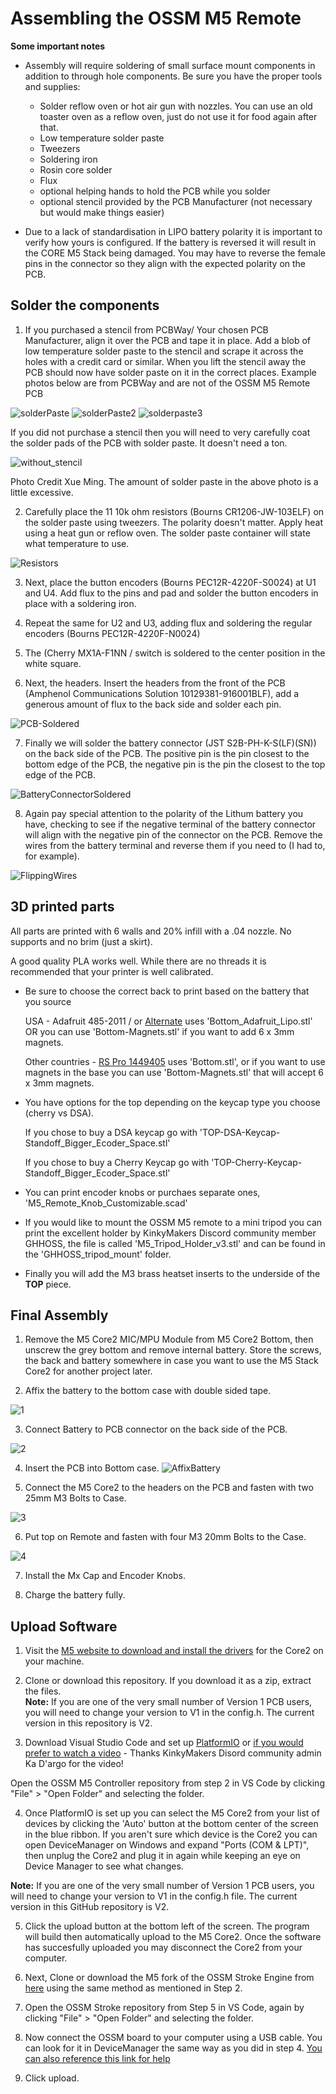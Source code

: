 
# Assembling the OSSM M5 Remote

**Some important notes**
* Assembly will require soldering of small surface mount components in addition to through hole components. Be sure you have the proper tools and supplies:
    * Solder reflow oven or hot air gun with nozzles. You can use an old toaster oven as a reflow oven, just do not use it for food again after that.
    * Low temperature solder paste
    * Tweezers
    * Soldering iron
    * Rosin core solder
    * Flux
    * optional helping hands to hold the PCB while you solder
    * optional stencil provided by the PCB Manufacturer (not necessary but would make things easier)

* Due to a lack of standardisation in LIPO battery polarity it is important to verify how yours is configured. If the battery is reversed it will result in the CORE M5 Stack being damaged. You may have to reverse the female pins in the connector so they align with the expected polarity on the PCB.

## Solder the components

1. If you purchased a stencil from PCBWay/ Your chosen PCB Manufacturer, align it over the PCB and tape it in place. Add a blob of low temperature solder paste to the stencil and scrape it across the holes with a credit card or similar. When you lift the stencil away the PCB should now have solder paste on it in the correct places. Example photos below are from PCBWay and are not of the OSSM M5 Remote PCB  
  
  
![solderPaste](https://github.com/NightmareSyndrome/OSSM-M5-Remote/assets/131713378/7bfadb82-3385-47ea-94f3-8652fe080af8)
![solderPaste2](https://github.com/NightmareSyndrome/OSSM-M5-Remote/assets/131713378/62b96751-cfc3-4502-a370-034971e312ae)
![solderpaste3](https://github.com/NightmareSyndrome/OSSM-M5-Remote/assets/131713378/51d70cb2-353b-47d7-a89a-ca4f13daa100)
  
    
    

If you did not purchase a stencil then you will need to very carefully coat the solder pads of the PCB with solder paste. It doesn't need a ton.

![without_stencil](https://github.com/NightmareSyndrome/OSSM-M5-Remote/assets/131713378/6e634335-d5ee-4417-ba8e-f26e55206448)  

Photo Credit Xue Ming. The amount of solder paste in the above photo is a little excessive.

2. Carefully place the 11 10k ohm resistors (Bourns CR1206-JW-103ELF) on the solder paste using tweezers. The polarity doesn't matter. Apply heat using a heat gun or reflow oven. The solder paste container will state what temperature to use.  


![Resistors](https://github.com/NightmareSyndrome/OSSM-M5-Remote/assets/131713378/87db8ef8-29a1-498f-b41d-2c0ce7b44b00)

3. Next, place the button encoders (Bourns PEC12R-4220F-S0024) at U1 and U4. Add flux to the pins and pad and solder the button encoders in place with a soldering iron.

4. Repeat the same for U2 and U3, adding flux and soldering the regular encoders (Bourns PEC12R-4220F-N0024)

5. The (Cherry MX1A-F1NN /  switch is soldered to the center position in the white square.

6. Next, the headers. Insert the headers from the front of the PCB (Amphenol Communications Solution 10129381-916001BLF), add a generous amount of flux to the back side and solder each pin.  


![PCB-Soldered](https://github.com/NightmareSyndrome/OSSM-M5-Remote/assets/131713378/6c788856-cce5-42a2-8c96-6fc6ae87ce2c)

7. Finally we will solder the battery connector (JST S2B-PH-K-S(LF)(SN)) on the back side of the PCB. The positive pin is the pin closest to the bottom edge of the PCB, the negative pin is the pin the closest to the top edge of the PCB.  


![BatteryConnectorSoldered](https://github.com/NightmareSyndrome/OSSM-M5-Remote/assets/131713378/6c1c1cd7-7d8b-4631-922d-3177ff94a039)

8. Again pay special attention to the polarity of the Lithum battery you have, checking to see if the negative terminal of the battery connector will align with the negative pin of the connector on the PCB. Remove the wires from the battery terminal and reverse them if you need to (I had to, for example).

![FlippingWires](https://github.com/NightmareSyndrome/OSSM-M5-Remote/assets/131713378/232e0879-97b6-4940-85c0-7890638a2a90)

## 3D printed parts

All parts are printed with 6 walls and 20% infill with a .04 nozzle. No supports and no brim (just a skirt).

A good quality PLA works well. While there are no threads it is recommended that your printer is well calibrated.  

* Be sure to choose the correct back to print based on the battery that you source 

    USA - Adafruit 485-2011 / or [Alternate](https://www.amazon.com/EEMB-2000mAh-Battery-Rechargeable-Connector/dp/B08214DJLJ/) uses 'Bottom_Adafruit_Lipo.stl' OR you can use 'Bottom-Magnets.stl' if you want to add 6 x 3mm magnets.

    Other countries - [RS Pro 1449405](https://uk.rs-online.com/web/p/speciality-size-rechargeable-batteries/1449405) uses 'Bottom.stl', or if you want to use magnets in the base you can use 'Bottom-Magnets.stl' that will accept 6 x 3mm magnets.

* You have options for the top depending on the keycap type you choose (cherry vs DSA). 

    If you chose to buy a DSA keycap go with 'TOP-DSA-Keycap-Standoff_Bigger_Ecoder_Space.stl'

    If you chose to buy a Cherry Keycap go with 'TOP-Cherry-Keycap-Standoff_Bigger_Ecoder_Space.stl'

* You can print encoder knobs or purchaes separate ones, 'M5_Remote_Knob_Customizable.scad'

* If you would like to mount the OSSM M5 remote to a mini tripod you can print the excellent holder by KinkyMakers Discord community member GHHOSS, the file is called  'M5_Tripod_Holder_v3.stl' and can be found in the 'GHHOSS_tripod_mount' folder.

* Finally you will add the M3 brass heatset inserts to the underside of the **TOP** piece.

## Final Assembly

1. Remove the M5 Core2 MIC/MPU Module from M5 Core2 Bottom, then unscrew the grey bottom and remove internal battery. Store the screws, the back and battery somewhere in case you want to use the M5 Stack Core2 for another project later.

2. Affix the battery to the bottom case with double sided tape.

![1](image/bottom+battery.jpg?raw=true "1" )

3. Connect Battery to PCB connector on the back side of the PCB.

![2](image/bottom+pcb.png?raw=true "2" )

4. Insert the PCB into Bottom case. 
![AffixBattery](https://github.com/NightmareSyndrome/OSSM-M5-Remote/assets/131713378/392cc5ae-f787-404a-b128-40521d7e20d7)

5. Connect the M5 Core2 to the headers on the PCB and fasten with two 25mm M3 Bolts to Case.

![3](image/bottom+m5.jpg?raw=true "3" )

6. Put top on Remote and fasten with four M3 20mm Bolts to the Case.

![4](image/full-remote.jpg?raw=true "4" )

7. Install the Mx Cap and Encoder Knobs.

8. Charge the battery fully.

## Upload Software

1. Visit the [M5 website to download and install the drivers](https://docs.m5stack.com/en/core/core2) for the Core2 on your machine.

2. Clone or download this repository. If you download it as a zip, extract the files.  
**Note:** If you are one of the very small number of Version 1 PCB users, you will need to change your version to V1 in the config.h. The current version in this repository is V2.

3. Download Visual Studio Code and set up [PlatformIO](https://docs.platformio.org/en/latest/integration/ide/vscode.html#installation)  or [if you would prefer to watch a video](https://docs.platformio.org/en/latest/integration/ide/vscode.html#installation) - Thanks KinkyMakers Disord community admin Ka D'argo for the video!

Open the OSSM M5 Controller repository from step 2 in VS Code by clicking "File" > "Open Folder" and selecting the folder.


4. Once PlatformIO is set up you can select the M5 Core2 from your list of devices by clicking the 'Auto' button at the bottom center of the screen in the blue ribbon. If you aren't sure which device is the Core2 you can open DeviceManager on Windows and expand "Ports (COM & LPT)", then unplug the Core2 and plug it in again while keeping an eye on Device Manager to see what changes.

__Note:__
If you are one of the very small number of Version 1 PCB users, you will need to change your version to V1 in the config.h file. The current version in this GitHub repository is V2.

5. Click the upload button at the bottom left of the screen. The program will build then automatically upload to the M5 Core2. Once the software has succesfully uploaded you may disconnect the Core2 from your computer.

6. Next, Clone or download the M5 fork of the OSSM Stroke Engine from [here](https://github.com/ortlof/OSSM-Stroke) using the same method as mentioned in Step 2.

7. Open the OSSM Stroke repository from Step 5 in VS Code, again by clicking "File" > "Open Folder" and selecting the folder.

8. Now connect the OSSM board to your computer using a USB cable. You can look for it in DeviceManager the same way as you did in step 4. [You can also reference this link for help](https://github.com/KinkyMakers/OSSM-hardware/blob/master/OSSM%20PlatformIO%20Readme.md)

9. Click upload.
